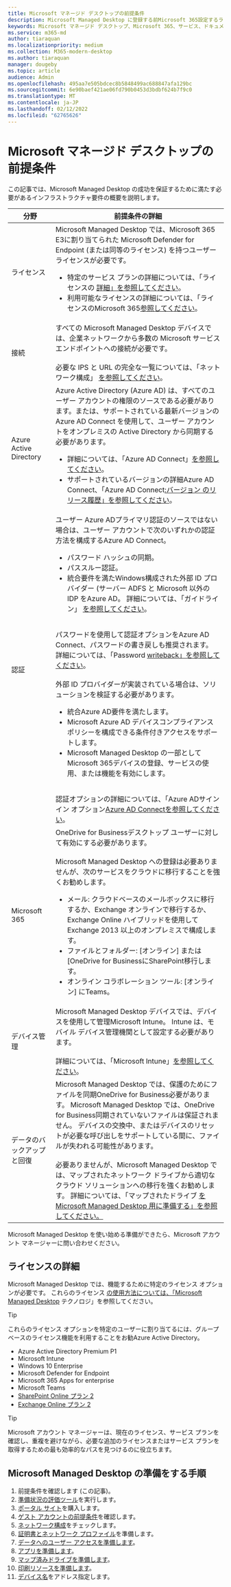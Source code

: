 ```yaml
---
title: Microsoft マネージド デスクトップの前提条件
description: Microsoft Managed Desktop に登録する前Microsoft 365設定するライセンス、Azure アカウント、認証設定、および設定
keywords: Microsoft マネージド デスクトップ、Microsoft 365、サービス、ドキュメント
ms.service: m365-md
author: tiaraquan
ms.localizationpriority: medium
ms.collection: M365-modern-desktop
ms.author: tiaraquan
manager: dougeby
ms.topic: article
audience: Admin
ms.openlocfilehash: 495aa7e505bdcec8b5848499ac688847afa129bc
ms.sourcegitcommit: 6e90baef421ae06fd790b0453d3bdbf624b7f9c0
ms.translationtype: MT
ms.contentlocale: ja-JP
ms.lasthandoff: 02/12/2022
ms.locfileid: "62765626"
---
```

# <a name="prerequisites-for-microsoft-managed-desktop"></a>Microsoft マネージド デスクトップの前提条件

<!--This topic is the target for a "Learn more" link in the Admin Portal (aka.ms/prereq-azure). DO NOT DELETE.-->
<!--from Prerequisites -->

この記事では、Microsoft Managed Desktop の成功を保証するために満たす必要があるインフラストラクチャ要件の概要を説明します。

| 分野 | 前提条件の詳細 |
| ----- | ----- |
| ライセンス | Microsoft Managed Desktop では、Microsoft 365 E3に割り当てられた Microsoft Defender for Endpoint (または同等のライセンス) を持つユーザー ライセンスが必要です。 <ul><li>特定のサービス プランの詳細については、「ライセンスの [詳細」を参照してください](#more-about-licenses)。</li><li> 利用可能なライセンスの詳細については、「ライセンスのMicrosoft 365[参照してください](https://www.microsoft.com/microsoft-365/compare-microsoft-365-enterprise-plans)。</li></ul>
| 接続 | すべての Microsoft Managed Desktop デバイスでは、企業ネットワークから多数の Microsoft サービス エンドポイントへの接続が必要です。<br><br> 必要な IPS と URL の完全な一覧については、「ネットワーク構成」 [を参照してください](../get-ready/network.md)。
| Azure Active Directory | Azure Active Directory (Azure AD) は、すべてのユーザー アカウントの権限のソースである必要があります。または、サポートされている最新バージョンの Azure AD Connect を使用して、ユーザー アカウントをオンプレミスの Active Directory から同期する必要があります。 <ul><li>詳細については、「Azure AD Connect」[を参照してください](/azure/active-directory/hybrid/whatis-azure-ad-connect)。</li><li> サポートされているバージョンの詳細Azure AD Connect、「Azure AD Connect[:バージョン のリリース履歴」を参照してください](/azure/active-directory/hybrid/reference-connect-version-history)。</li></ul>
| 認証 | ユーザー Azure ADプライマリ認証のソースではない場合は、ユーザー アカウントで次のいずれかの認証方法を構成するAzure AD Connect。<ul><li> パスワード ハッシュの同期。</li> <li> パススルー認証。</li><li>統合要件を満たWindows構成された外部 ID プロバイダー (サーバー ADFS と Microsoft 以外の IDP をAzure AD。 詳細については、「ガイドライン」 [を参照してください](https://www.microsoft.com/download/details.aspx?id=56843)。</li></ul> <br> パスワードを使用して認証オプションをAzure AD Connect、パスワードの書き戻しも推奨されます。 詳細については、「Password [writeback」を参照してください](/azure/active-directory/authentication/howto-sspr-writeback)。 <br><br> 外部 ID プロバイダーが実装されている場合は、ソリューションを検証する必要があります。<ul><li>統合Azure AD要件を満たします。</li><li>Microsoft Azure AD デバイスコンプライアンス ポリシーを構成できる条件付きアクセスをサポートします。</li><li>Microsoft Managed Desktop の一部としてMicrosoft 365デバイスの登録、サービスの使用、または機能を有効にします。</li></ul> <br>認証オプションの詳細については、「Azure ADサインイン オプション[Azure AD Connectを参照してください](/azure/active-directory/connect/active-directory-aadconnect-user-signin)。
| Microsoft 365 | OneDrive for Businessデスクトップ ユーザーに対して有効にする必要があります。<br><br>Microsoft Managed Desktop への登録は必要ありませんが、次のサービスをクラウドに移行することを強くお勧めします。<ul><li>メール: クラウドベースのメールボックスに移行するか、Exchange オンラインで移行するか、Exchange Online ハイブリッドを使用して Exchange 2013 以上のオンプレミスで構成します。</li><li>ファイルとフォルダー: [オンライン] または [OneDrive for BusinessにSharePoint移行します。</li><li>オンライン コラボレーション ツール: [オンライン] にTeams。</ul> |
| デバイス管理 | Microsoft Managed Desktop デバイスでは、デバイスを使用して管理Microsoft Intune。 Intune は、モバイル デバイス管理機関として設定する必要があります。<br><br> 詳細については、「Microsoft Intune」[を参照してください](https://www.microsoft.com/cloud-platform/microsoft-intune)。
| データのバックアップと回復 | Microsoft Managed Desktop では、保護のためにファイルを同期OneDrive for Business必要があります。 Microsoft Managed Desktop では、OneDrive for Business同期されていないファイルは保証されません。 デバイスの交換中、またはデバイスのリセットが必要な呼び出しをサポートしている間に、ファイルが失われる可能性があります。<br><br>必要ありませんが、Microsoft Managed Desktop では、マップされたネットワーク ドライブから適切なクラウド ソリューションへの移行を強くお勧めします。 詳細については、「マップされたドライブ [を Microsoft Managed Desktop 用に準備する」を参照してください。](mapped-drives.md)

Microsoft Managed Desktop を使い始める準備ができたら、Microsoft アカウント マネージャーに問い合わせください。

## <a name="more-about-licenses"></a>ライセンスの詳細

Microsoft Managed Desktop では、機能するために特定のライセンス オプションが必要です。 これらのライセンス [の使用方法については、「Microsoft Managed Desktop](../intro/technologies.md) テクノロジ」を参照してください。

> [!TIP]
> これらのライセンス オプションを特定のユーザーに割り当てるには、グループ ベースの[](/azure/active-directory/fundamentals/active-directory-licensing-whatis-azure-portal)ライセンス機能を利用することをお勧Azure Active Directory。

- Azure Active Directory Premium P1
- Microsoft Intune
- Windows 10 Enterprise  
- Microsoft Defender for Endpoint
- Microsoft 365 Apps for enterprise
- Microsoft Teams
- [SharePoint Online プラン 2](https://www.microsoft.com/microsoft-365/sharepoint/compare-sharepoint-plans)
- [Exchange Online プラン 2](https://www.microsoft.com/microsoft-365/exchange/compare-microsoft-exchange-online-plans)

> [!TIP]
> Microsoft アカウント マネージャーは、現在のライセンス、サービス プランを確認し、重複を避けながら、必要な追加のライセンスまたはサービス プランを取得するための最も効率的なパスを見つけるのに役立ちます。

## <a name="steps-to-get-ready-for-microsoft-managed-desktop"></a>Microsoft Managed Desktop の準備をする手順

1. 前提条件を確認します (この記事)。
1. [準備状況の評価ツール](readiness-assessment-tool.md)を実行します。
1. [ポータル サイト](../get-started/company-portal.md)を購入します。
1. [ゲスト アカウントの前提条件](guest-accounts.md)を確認します。
1. [ネットワーク構成](network.md)をチェックします。
1. [証明書とネットワーク プロファイル](certs-wifi-lan.md)を準備します。
1. [データへのユーザー アクセスを準備します](authentication.md)。
1. [アプリを準備します](apps.md)。
1. [マップ済みドライブを準備します](mapped-drives.md)。
1. [印刷リソースを準備します](printing.md)。
1. [デバイス名](address-device-names.md)をアドレス指定します。
